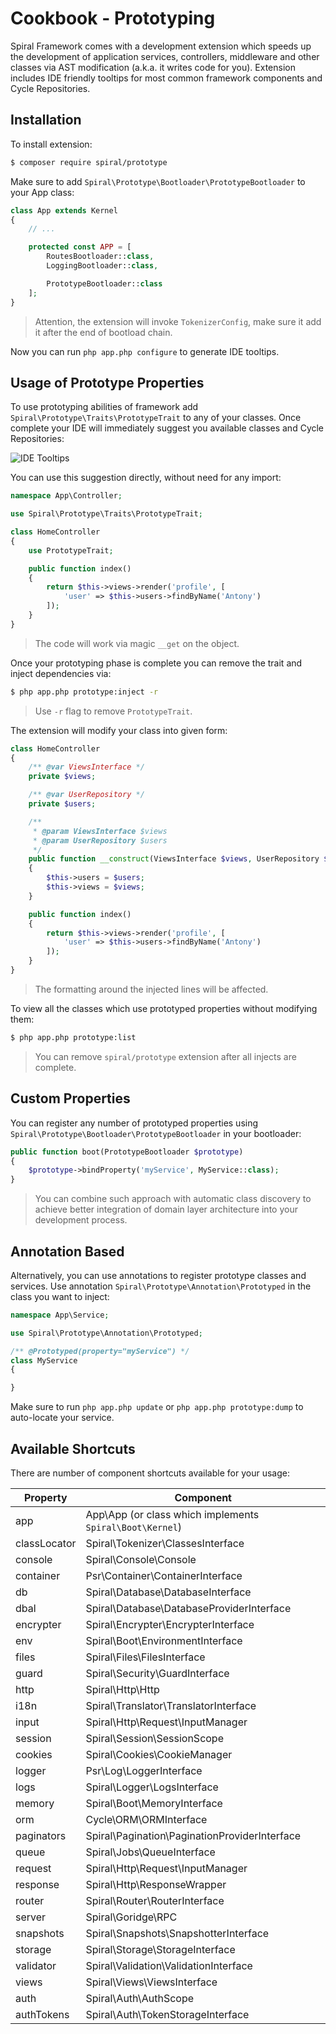 # Cookbook - Prototyping
Spiral Framework comes with a development extension which speeds up the development of application services, controllers,
middleware and other classes via AST modification (a.k.a. it writes code for you). Extension includes IDE friendly tooltips for most common framework components and Cycle Repositories.

## Installation
To install extension:

```bash
$ composer require spiral/prototype
```

Make sure to add `Spiral\Prototype\Bootloader\PrototypeBootloader` to your App class:

```php
class App extends Kernel
{
    // ...

    protected const APP = [
        RoutesBootloader::class,
        LoggingBootloader::class,

        PrototypeBootloader::class
    ];
}
```

> Attention, the extension will invoke `TokenizerConfig`, make sure it add it after the end of bootload chain.

Now you can run `php app.php configure` to generate IDE tooltips.

## Usage of Prototype Properties
To use prototyping abilities of framework add `Spiral\Prototype\Traits\PrototypeTrait` to any of your classes. 
Once complete your IDE will immediately suggest you available classes and Cycle Repositories:

![IDE Tooltips](https://user-images.githubusercontent.com/796136/67619538-8f0c8c80-f805-11e9-9cd8-0597133bf33a.gif)

You can use this suggestion directly, without need for any import:

```php
namespace App\Controller;

use Spiral\Prototype\Traits\PrototypeTrait;

class HomeController
{
    use PrototypeTrait;

    public function index()
    {
        return $this->views->render('profile', [
            'user' => $this->users->findByName('Antony')
        ]);
    }
}
```

> The code will work via magic `__get` on the object.

Once your prototyping phase is complete you can remove the trait and inject dependencies via:

```bash
$ php app.php prototype:inject -r
```

> Use `-r` flag to remove `PrototypeTrait`.

The extension will modify your class into given form:


```php
class HomeController
{
    /** @var ViewsInterface */
    private $views;

    /** @var UserRepository */
    private $users;

    /**
     * @param ViewsInterface $views
     * @param UserRepository $users
     */
    public function __construct(ViewsInterface $views, UserRepository $users)
    {
        $this->users = $users;
        $this->views = $views;
    }

    public function index()
    {
        return $this->views->render('profile', [
            'user' => $this->users->findByName('Antony')
        ]);
    }
}

```

> The formatting around the injected lines will be affected.

To view all the classes which use prototyped properties without modifying them:

```bash
$ php app.php prototype:list
```

> You can remove `spiral/prototype` extension after all injects are complete.

## Custom Properties
You can register any number of prototyped properties using `Spiral\Prototype\Bootloader\PrototypeBootloader` in your bootloader:

```php
public function boot(PrototypeBootloader $prototype)
{
    $prototype->bindProperty('myService', MyService::class);
}
```

> You can combine such approach with automatic class discovery to achieve better integration of domain layer architecture into your development process.

## Annotation Based
Alternatively, you can use annotations to register prototype classes and services. Use annotation `Spiral\Prototype\Annotation\Prototyped` in the class you want to inject:

```php
namespace App\Service;

use Spiral\Prototype\Annotation\Prototyped;

/** @Prototyped(property="myService") */
class MyService
{

}
```

Make sure to run `php app.php update` or `php app.php prototype:dump` to auto-locate your service.

## Available Shortcuts
There are number of component shortcuts available for your usage:

Property | Component
--- | ---
app | App\App (or class which implements `Spiral\Boot\Kernel`)
classLocator | Spiral\Tokenizer\ClassesInterface
console | Spiral\Console\Console
container | Psr\Container\ContainerInterface
db | Spiral\Database\DatabaseInterface
dbal | Spiral\Database\DatabaseProviderInterface
encrypter | Spiral\Encrypter\EncrypterInterface
env | Spiral\Boot\EnvironmentInterface
files | Spiral\Files\FilesInterface
guard | Spiral\Security\GuardInterface
http | Spiral\Http\Http
i18n | Spiral\Translator\TranslatorInterface
input | Spiral\Http\Request\InputManager
session | Spiral\Session\SessionScope
cookies | Spiral\Cookies\CookieManager
logger | Psr\Log\LoggerInterface
logs | Spiral\Logger\LogsInterface
memory | Spiral\Boot\MemoryInterface
orm | Cycle\ORM\ORMInterface
paginators | Spiral\Pagination\PaginationProviderInterface
queue | Spiral\Jobs\QueueInterface
request | Spiral\Http\Request\InputManager
response | Spiral\Http\ResponseWrapper
router | Spiral\Router\RouterInterface
server | Spiral\Goridge\RPC
snapshots | Spiral\Snapshots\SnapshotterInterface
storage | Spiral\Storage\StorageInterface
validator | Spiral\Validation\ValidationInterface
views | Spiral\Views\ViewsInterface
auth | Spiral\Auth\AuthScope
authTokens | Spiral\Auth\TokenStorageInterface

